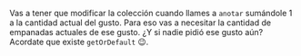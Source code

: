Vas a tener que modificar la colección cuando llames a `anotar` sumándole 1 a la cantidad actual del gusto. Para eso vas a necesitar la cantidad de empanadas actuales de ese gusto. 
¿Y si nadie pidió ese gusto aún? Acordate que existe `getOrDefault` :wink:. 